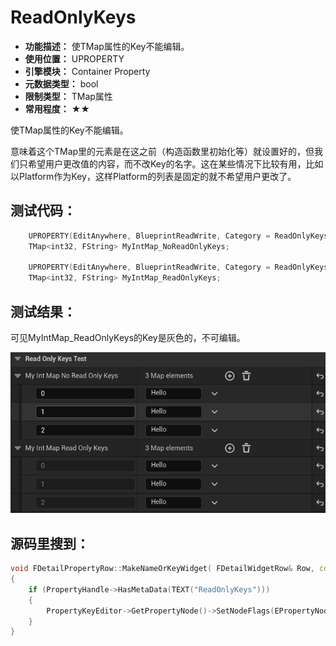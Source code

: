 ﻿# ReadOnlyKeys

- **功能描述：** 使TMap属性的Key不能编辑。
- **使用位置：** UPROPERTY
- **引擎模块：** Container Property
- **元数据类型：** bool
- **限制类型：** TMap属性
- **常用程度：** ★★

使TMap属性的Key不能编辑。

意味着这个TMap里的元素是在这之前（构造函数里初始化等）就设置好的，但我们只希望用户更改值的内容，而不改Key的名字。这在某些情况下比较有用，比如以Platform作为Key，这样Platform的列表是固定的就不希望用户更改了。

## 测试代码：

```cpp
	UPROPERTY(EditAnywhere, BlueprintReadWrite, Category = ReadOnlyKeysTest)
	TMap<int32, FString> MyIntMap_NoReadOnlyKeys;

	UPROPERTY(EditAnywhere, BlueprintReadWrite, Category = ReadOnlyKeysTest, meta = (ReadOnlyKeys))
	TMap<int32, FString> MyIntMap_ReadOnlyKeys;
```

## 测试结果：

可见MyIntMap_ReadOnlyKeys的Key是灰色的，不可编辑。

![Untitled](Untitled.png)

## 源码里搜到：

```cpp
void FDetailPropertyRow::MakeNameOrKeyWidget( FDetailWidgetRow& Row, const TSharedPtr<FDetailWidgetRow> InCustomRow ) const
{
	if (PropertyHandle->HasMetaData(TEXT("ReadOnlyKeys")))
	{
		PropertyKeyEditor->GetPropertyNode()->SetNodeFlags(EPropertyNodeFlags::IsReadOnly, true);
	}
}
```
